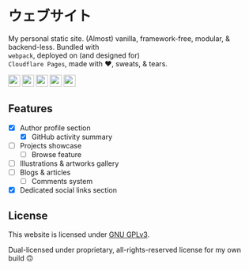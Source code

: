 # ウェブサイト

My personal static site. (Almost) vanilla, framework-free, modular, &amp; backend-less. Bundled with <code><img height="12" width="12" src="https://cdn.simpleicons.org/webpack" alt=""/> webpack</code>, deployed on (and designed for) <code><img height="12" width="12" src="https://cdn.simpleicons.org/cloudflarepages" alt=""/> Cloudflare Pages</code>, made with ❤, sweats, &amp; tears.

<picture>
  <source media="(prefers-color-scheme: dark)" srcset="https://cdn.simpleicons.org/nodedotjs/d6dce2">
  <img alt="" height="24" width="24" src="https://cdn.simpleicons.org/nodedotjs/1f2328">
</picture>
<picture>
  <source media="(prefers-color-scheme: dark)" srcset="https://cdn.simpleicons.org/webpack/d6dce2">
  <img alt="" height="24" width="24" src="https://cdn.simpleicons.org/webpack/1f2328">
</picture>
<picture>
  <source media="(prefers-color-scheme: dark)" srcset="https://cdn.simpleicons.org/typescript/d6dce2">
  <img alt="" height="24" width="24" src="https://cdn.simpleicons.org/typescript/1f2328">
</picture>
<picture>
  <source media="(prefers-color-scheme: dark)" srcset="https://cdn.simpleicons.org/sass/d6dce2">
  <img alt="" height="24" width="24" src="https://cdn.simpleicons.org/sass/1f2328">
</picture>
<picture>
  <source media="(prefers-color-scheme: dark)" srcset="https://cdn.simpleicons.org/handlebarsdotjs/d6dce2">
  <img alt="" height="24" width="24" src="https://cdn.simpleicons.org/handlebarsdotjs/1f2328">
</picture>

## Features

- [x] Author profile section
  - [x] GitHub activity summary 
- [ ] Projects showcase
  - [ ] Browse feature
- [ ] Illustrations & artworks gallery
- [ ] Blogs &amp; articles
  - [ ] Comments system
- [x] Dedicated social links section

## License

This website is licensed under [GNU GPLv3](LICENSE).

Dual-licensed under proprietary, all-rights-reserved license for my own build 🙃
